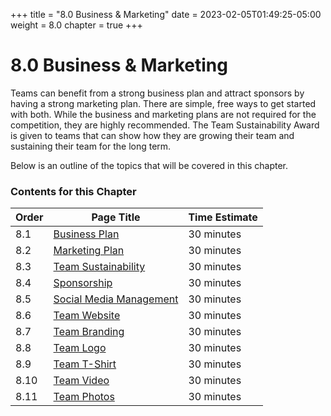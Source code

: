 +++
title = "8.0 Business & Marketing"
date = 2023-02-05T01:49:25-05:00
weight = 8.0
chapter = true
+++

# 8.0 Business & Marketing

Teams can benefit from a strong business plan and attract sponsors by having a strong marketing plan. There are simple, free ways to get started with both. While the business and marketing plans are not required for the competition, they are highly recommended. The Team Sustainability Award is given to teams that can show how they are growing their team and sustaining their team for the long term.

Below is an outline of the topics that will be covered in this chapter.

### Contents for this Chapter

| Order | Page Title | Time Estimate |
| --- | --- | --- |
| 8.1 | [Business Plan](/content/business_marketing/business_plan.md) | 30 minutes |
| 8.2 | [Marketing Plan](/content/business_marketing/marketing_plan.md) | 30 minutes |
| 8.3 | [Team Sustainability](/content/business_marketing/team_sustainability.md) | 30 minutes |
| 8.4 | [Sponsorship](/content/business_marketing/sponsorship.md) | 30 minutes |
| 8.5 | [Social Media Management](/content/business_marketing/social_media_management.md) | 30 minutes |
| 8.6 | [Team Website](/content/business_marketing/team_website.md) | 30 minutes |
| 8.7 | [Team Branding](/content/business_marketing/team_branding.md) | 30 minutes |
| 8.8 | [Team Logo](/content/business_marketing/team_logo.md) | 30 minutes |
| 8.9 | [Team T-Shirt](/content/business_marketing/team_tshirt.md) | 30 minutes |
| 8.10 | [Team Video](/content/business_marketing/team_video.md) | 30 minutes |
| 8.11 | [Team Photos](/content/business_marketing/team_photos.md) | 30 minutes |